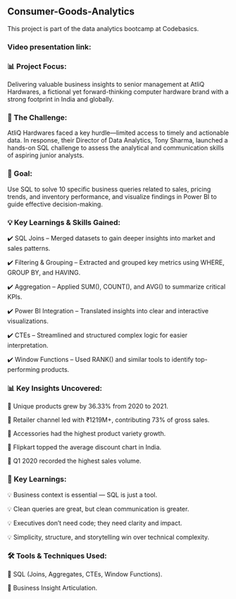 ## Consumer-Goods-Analytics
This project is part of the data analytics bootcamp at Codebasics.

### Video presentation link: 

### 📊 Project Focus: 
Delivering valuable business insights to senior management at AtliQ Hardwares, a fictional yet forward-thinking computer hardware brand with a strong footprint in India and globally.

### 🔎 The Challenge:
AtliQ Hardwares faced a key hurdle—limited access to timely and actionable data. In response, their Director of Data Analytics, Tony Sharma, launched a hands-on SQL challenge to assess the analytical and communication skills of aspiring junior analysts.

### 🎯 Goal:
Use SQL to solve 10 specific business queries related to sales, pricing trends, and inventory performance, and visualize findings in Power BI to guide effective decision-making.

### 💡 Key Learnings & Skills Gained:
✔️ SQL Joins – Merged datasets to gain deeper insights into market and sales patterns.

✔️ Filtering & Grouping – Extracted and grouped key metrics using WHERE, GROUP BY, and HAVING.

✔️ Aggregation – Applied SUM(), COUNT(), and AVG() to summarize critical KPIs.

✔️ Power BI Integration – Translated insights into clear and interactive visualizations.

✔️ CTEs – Streamlined and structured complex logic for easier interpretation.

✔️ Window Functions – Used RANK() and similar tools to identify top-performing products.


### 📊 Key Insights Uncovered:
📌 Unique products grew by 36.33% from 2020 to 2021.

📌 Retailer channel led with ₹1219M+, contributing 73% of gross sales.

📌 Accessories had the highest product variety growth.

📌 Flipkart topped the average discount chart in India.

📌 Q1 2020 recorded the highest sales volume.

### 🧠 Key Learnings:
💡 Business context is essential — SQL is just a tool.

💡 Clean queries are great, but clean communication is greater.

💡 Executives don’t need code; they need clarity and impact.

💡 Simplicity, structure, and storytelling win over technical complexity.

### 🛠️ Tools & Techniques Used:
🔹 SQL (Joins, Aggregates, CTEs, Window Functions).

🔹 Business Insight Articulation.

